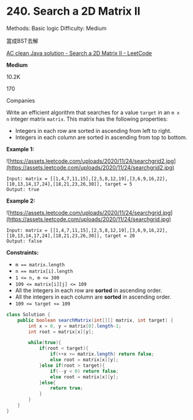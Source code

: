 # 240. Search a 2D Matrix II

Methods: Basic logic
Difficulty: Medium

當成BST去解

[AC clean Java solution - Search a 2D Matrix II - LeetCode](https://leetcode.com/problems/search-a-2d-matrix-ii/solutions/66160/ac-clean-java-solution/)

**Medium**

10.2K

170

Companies

Write an efficient algorithm that searches for a value `target` in an `m x n` integer matrix `matrix`. This matrix has the following properties:

- Integers in each row are sorted in ascending from left to right.
- Integers in each column are sorted in ascending from top to bottom.

**Example 1:**

![https://assets.leetcode.com/uploads/2020/11/24/searchgrid2.jpg](https://assets.leetcode.com/uploads/2020/11/24/searchgrid2.jpg)

```
Input: matrix = [[1,4,7,11,15],[2,5,8,12,19],[3,6,9,16,22],[10,13,14,17,24],[18,21,23,26,30]], target = 5
Output: true

```

**Example 2:**

![https://assets.leetcode.com/uploads/2020/11/24/searchgrid.jpg](https://assets.leetcode.com/uploads/2020/11/24/searchgrid.jpg)

```
Input: matrix = [[1,4,7,11,15],[2,5,8,12,19],[3,6,9,16,22],[10,13,14,17,24],[18,21,23,26,30]], target = 20
Output: false

```

**Constraints:**

- `m == matrix.length`
- `n == matrix[i].length`
- `1 <= n, m <= 300`
- `109 <= matrix[i][j] <= 109`
- All the integers in each row are **sorted** in ascending order.
- All the integers in each column are **sorted** in ascending order.
- `109 <= target <= 109`

```java
class Solution {
    public boolean searchMatrix(int[][] matrix, int target) {
        int x = 0, y = matrix[0].length-1;
        int root = matrix[x][y];

        while(true){
            if(root < target){
                if(++x >= matrix.length) return false;
                else root = matrix[x][y];
            }else if(root > target){
                if(--y < 0) return false;
                else root = matrix[x][y];
            }else{
                return true;
            }
        }
    }
}
```